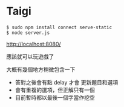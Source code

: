 # Taigi

```
$ sudo npm install connect serve-static
$ node server.js
```
[http://localhost:8080/](http://localhost:8080/)

應該就可以玩遊戲了

大概有幾個地方稍微包含一下
* 答對之後會有點 delay 才會 更新題目和選項
* 會有重複的選項，但正解只有一個
* 目前暫時都以最後一個字當作挖空

